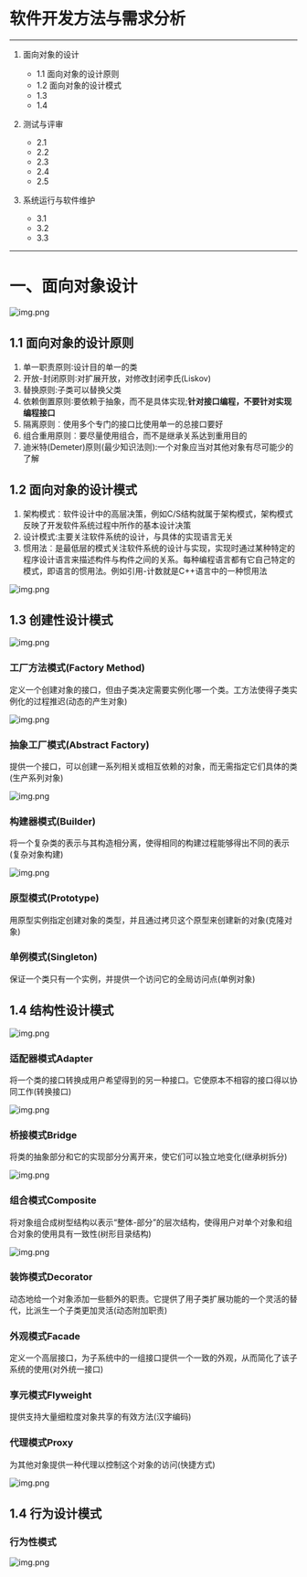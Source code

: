 # 软件开发方法与需求分析

---
1. 面向对象的设计
    - 1.1 面向对象的设计原则
    - 1.2 面向对象的设计模式
    - 1.3 
    - 1.4 
2. 测试与评审
    - 2.1 
    - 2.2 
    - 2.3 
    - 2.4 
    - 2.5 

3. 系统运行与软件维护
    - 3.1 
    - 3.2 
    - 3.3 
   
---

# 一、面向对象设计

![img.png](images/41.png)

## 1.1 面向对象的设计原则

1. 单一职责原则∶设计目的单一的类
2. 开放-封闭原则∶对扩展开放，对修改封闭李氏(Liskov)
3. 替换原则:子类可以替换父类
4. 依赖倒置原则∶要依赖于抽象，而不是具体实现;**针对接口编程，不要针对实现编程接口**
5. 隔离原则︰使用多个专门的接口比使用单一的总接口要好
6. 组合重用原则︰要尽量使用组合，而不是继承关系达到重用目的
7. 迪米特(Demeter)原则(最少知识法则):一个对象应当对其他对象有尽可能少的了解

## 1.2 面向对象的设计模式

1. 架构模式︰软件设计中的高层决策，例如C/S结构就属于架构模式，架构模式反映了开发软件系统过程中所作的基本设计决策
2. 设计模式:主要关注软件系统的设计，与具体的实现语言无关
3. 惯用法︰是最低层的模式关注软件系统的设计与实现，实现时通过某种特定的程序设计语言来描述构件与构件之间的关系。每种编程语言都有它自己特定的模式，即语言的惯用法。例如引用-计数就是C++语言中的一种惯用法

![img.png](images/40.png)


## 1.3 创建性设计模式

![img.png](images/42.png)

### 工厂方法模式(Factory Method)
定义一个创建对象的接口，但由子类决定需要实例化哪一个类。工方法使得子类实例化的过程推迟(动态的产生对象)

![img.png](images/43.png)

### 抽象工厂模式(Abstract Factory)
提供一个接口，可以创建一系列相关或相互依赖的对象，而无需指定它们具体的类(生产系列对象)

![img.png](images/44.png)

### 构建器模式(Builder)
将一个复杂类的表示与其构造相分离，使得相同的构建过程能够得出不同的表示(复杂对象构建)

![img.png](images/45.png)

### 原型模式(Prototype)
用原型实例指定创建对象的类型，并且通过拷贝这个原型来创建新的对象(克隆对象)


### 单例模式(Singleton)
保证一个类只有一个实例，并提供一个访问它的全局访问点(单例对象)

## 1.4 结构性设计模式

![img.png](images/46.png)

### 适配器模式Adapter
将一个类的接口转换成用户希望得到的另一种接口。它使原本不相容的接口得以协同工作(转换接口)

![img.png](images/47.png)

### 桥接模式Bridge 
将类的抽象部分和它的实现部分分离开来，使它们可以独立地变化(继承树拆分)

![img.png](images/48.png)

### 组合模式Composite 
将对象组合成树型结构以表示“整体-部分”的层次结构，使得用户对单个对象和组合对象的使用具有一致性(树形目录结构)

![img.png](images/49.png)

### 装饰模式Decorator
动态地给一个对象添加一些额外的职责。它提供了用子类扩展功能的一个灵活的替代，比派生一个子类更加灵活(动态附加职责)


### 外观模式Facade
定义一个高层接口，为子系统中的一组接口提供一个一致的外观，从而简化了该子系统的使用(对外统一接口)


### 享元模式Flyweight
提供支持大量细粒度对象共享的有效方法(汉字编码)


### 代理模式Proxy
为其他对象提供一种代理以控制这个对象的访问(快捷方式)

![img.png](images/50.png)


## 1.4 行为设计模式


### 行为性模式

![img.png](img.png)
